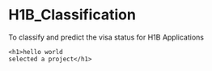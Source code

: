 # H1B_Classification
To classify and predict the visa status for H1B Applications
```{html}
<h1>hello world
selected a project</h1>
```
